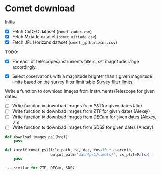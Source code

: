 # Comet download

Initial




- [x] Fetch CADEC dataset (`comet_cadec.csv`)
- [x] Fetch Miriade dataset (`comet_miriade.csv`)
- [x] Fetch JPL Horizons dataset (`comet_jplhorizons.csv`)

TODO:


- [x] For each of telescopes/instruments filters, set magnitude range accordingly.

- [x] Select observations with a magnitude brighter than a given magnitude limits based on 
the survey filter limit table [Survey filter limits](data/Survey-Filters-LimitingMagtypicalexposure-TypicalExposureTimes-Reference.csv)

Write a function to download Images from Instruments/Telescope for given dates.

- [ ] Write function to download images from PS1 for given dates (Jin)
- [ ] Write function to download images from ZTF for given dates (Alexey)
- [ ] Write function to download images from DECam for given dates (Alexey, Jin)
- [ ] Write function to download images from SDSS for given dates (Alexey)

``` python
def download_images_ps1(href):
    pass

def cutoff_comet_ps1(file_path, ra, dec, fov=10 * u.arcmin,
                     output_path="data/ps1/comets/", is_plot=False):
    pass

... similar for ZTF, DECam, SDSS
```